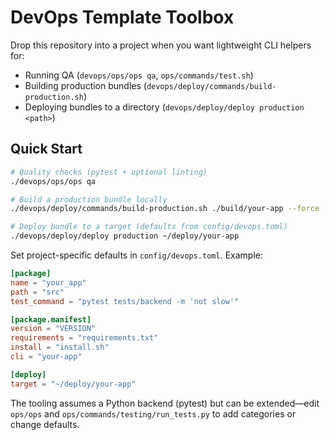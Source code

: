 # DevOps Template Toolbox

Drop this repository into a project when you want lightweight CLI helpers for:

- Running QA (`devops/ops/ops qa`, `ops/commands/test.sh`)
- Building production bundles (`devops/deploy/commands/build-production.sh`)
- Deploying bundles to a directory (`devops/deploy/deploy production <path>`)

## Quick Start
```bash
# Quality checks (pytest + optional linting)
./devops/ops/ops qa

# Build a production bundle locally
./devops/deploy/commands/build-production.sh ./build/your-app --force

# Deploy bundle to a target (defaults from config/devops.toml)
./devops/deploy/deploy production ~/deploy/your-app
```

Set project-specific defaults in `config/devops.toml`. Example:
```toml
[package]
name = "your_app"
path = "src"
test_command = "pytest tests/backend -m 'not slow'"

[package.manifest]
version = "VERSION"
requirements = "requirements.txt"
install = "install.sh"
cli = "your-app"

[deploy]
target = "~/deploy/your-app"
```

The tooling assumes a Python backend (pytest) but can be extended—edit `ops/ops`
and `ops/commands/testing/run_tests.py` to add categories or change defaults.
